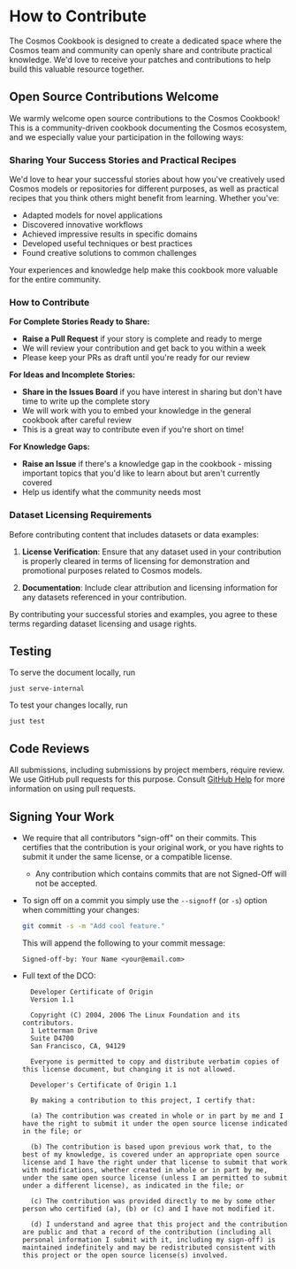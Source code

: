 # How to Contribute

The Cosmos Cookbook is designed to create a dedicated space where the Cosmos team and community can openly share and contribute practical knowledge. We'd love to receive your patches and contributions to help build this valuable resource together.

## Open Source Contributions Welcome

We warmly welcome open source contributions to the Cosmos Cookbook! This is a community-driven cookbook documenting the Cosmos ecosystem, and we especially value your participation in the following ways:

### Sharing Your Success Stories and Practical Recipes

We'd love to hear your successful stories about how you've creatively used Cosmos models or repositories for different purposes, as well as practical recipes that you think others might benefit from learning. Whether you've:

- Adapted models for novel applications
- Discovered innovative workflows
- Achieved impressive results in specific domains
- Developed useful techniques or best practices
- Found creative solutions to common challenges

Your experiences and knowledge help make this cookbook more valuable for the entire community.

### How to Contribute

**For Complete Stories Ready to Share:**

- **Raise a Pull Request** if your story is complete and ready to merge
- We will review your contribution and get back to you within a week
- Please keep your PRs as draft until you're ready for our review

**For Ideas and Incomplete Stories:**

- **Share in the Issues Board** if you have interest in sharing but don't have time to write up the complete story
- We will work with you to embed your knowledge in the general cookbook after careful review
- This is a great way to contribute even if you're short on time!

**For Knowledge Gaps:**

- **Raise an Issue** if there's a knowledge gap in the cookbook - missing important topics that you'd like to learn about but aren't currently covered
- Help us identify what the community needs most

### Dataset Licensing Requirements

Before contributing content that includes datasets or data examples:

1. **License Verification**: Ensure that any dataset used in your contribution is properly cleared in terms of licensing for demonstration and promotional purposes related to Cosmos models.

2. **Documentation**: Include clear attribution and licensing information for any datasets referenced in your contribution.

By contributing your successful stories and examples, you agree to these terms regarding dataset licensing and usage rights.

## Testing

To serve the document locally, run

```shell
just serve-internal
```

To test your changes locally, run

```shell
just test
```

## Code Reviews

All submissions, including submissions by project members, require review. We use GitHub pull requests for this purpose. Consult
[GitHub Help](https://help.github.com/articles/about-pull-requests/) for more information on using pull requests.

## Signing Your Work

- We require that all contributors "sign-off" on their commits. This certifies that the contribution is your original work, or you have rights to submit it under the same license, or a compatible license.

  - Any contribution which contains commits that are not Signed-Off will not be accepted.

- To sign off on a commit you simply use the `--signoff` (or `-s`) option when committing your changes:

  ```bash
  git commit -s -m "Add cool feature."
  ```

  This will append the following to your commit message:

  ```
  Signed-off-by: Your Name <your@email.com>
  ```

- Full text of the DCO:

  ```
    Developer Certificate of Origin
    Version 1.1

    Copyright (C) 2004, 2006 The Linux Foundation and its contributors.
    1 Letterman Drive
    Suite D4700
    San Francisco, CA, 94129

    Everyone is permitted to copy and distribute verbatim copies of this license document, but changing it is not allowed.
  ```

  ```
    Developer's Certificate of Origin 1.1

    By making a contribution to this project, I certify that:

    (a) The contribution was created in whole or in part by me and I have the right to submit it under the open source license indicated in the file; or

    (b) The contribution is based upon previous work that, to the best of my knowledge, is covered under an appropriate open source license and I have the right under that license to submit that work with modifications, whether created in whole or in part by me, under the same open source license (unless I am permitted to submit under a different license), as indicated in the file; or

    (c) The contribution was provided directly to me by some other person who certified (a), (b) or (c) and I have not modified it.

    (d) I understand and agree that this project and the contribution are public and that a record of the contribution (including all personal information I submit with it, including my sign-off) is maintained indefinitely and may be redistributed consistent with this project or the open source license(s) involved.
  ```
